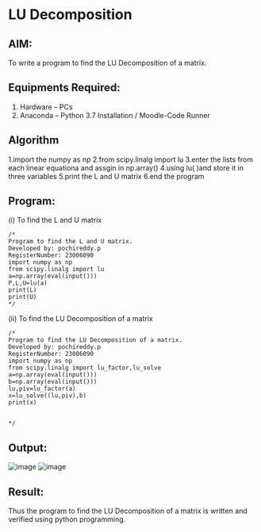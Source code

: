 # LU Decomposition 

## AIM:
To write a program to find the LU Decomposition of a matrix.

## Equipments Required:
1. Hardware – PCs
2. Anaconda – Python 3.7 Installation / Moodle-Code Runner

## Algorithm
1.import the numpy as np
2.from scipy.linalg import lu
3.enter the lists from each linear equationa and assgin in np.array()
4.using lu( )and store it in three variables
5.print the L and U matrix
6.end the program

## Program:
(i) To find the L and U matrix
```
/*
Program to find the L and U matrix.
Developed by: pochireddy.p
RegisterNumber: 23006090
import numpy as np
from scipy.linalg import lu
a=np.array(eval(input()))
P,L,U=lu(a)
print(L)
print(U)
*/
```
(ii) To find the LU Decomposition of a matrix
```
/*
Program to find the LU Decomposition of a matrix.
Developed by: pochireddy.p
RegisterNumber: 23006090
import numpy as np
from scipy.linalg import lu_factor,lu_solve
a=np.array(eval(input()))
b=np.array(eval(input()))
lu,piv=lu_factor(a)
x=lu_solve((lu,piv),b)
print(x)


*/
```

## Output:
![image](https://github.com/pochireddyp/LU-Decomposition/assets/150232043/a0facebc-688b-4272-a4bf-c6e72f8fa088)
![image](https://github.com/pochireddyp/LU-Decomposition/assets/150232043/8f5f55af-c3f3-4d56-bd51-dc3cb07bcbfb)



## Result:
Thus the program to find the LU Decomposition of a matrix is written and verified using python programming.

